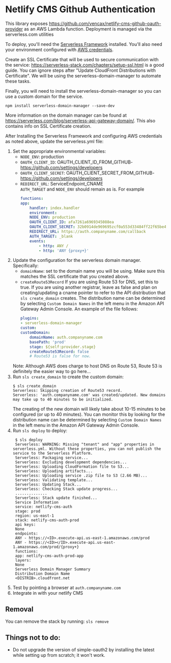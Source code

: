 # Netlify CMS Github Authentication
This library exposes https://github.com/vencax/netlify-cms-github-oauth-provider as an AWS Lambda function.  Deployment is managed via the serverless.com utilities

To deploy, you'll need the [Serverless Framework](https://serverless.com/framework/docs/providers/aws/guide/installation/) installed. You'll also need your environment configured with [AWS credentials](https://serverless.com/framework/docs/providers/aws/guide/credentials/).

Create an SSL Certificate that will be used to secure communication with the service: <https://serverless-stack.com/chapters/setup-ssl.html> is a good guide.  You can ignore steps after "Update CloudFront Distributions with Certificate".  We will be using the serverless-domain-manager to automate these tasks.  

Finally, you will need to install the serverless-domain-manager  so you can use a custom domain for the service.
```console
npm install serverless-domain-manager --save-dev
```
More information on the domain manager can be found at <https://serverless.com/blog/serverless-api-gateway-domain/>.  This also contains info on SSL Certificate creation.

After Installing the Serverless Framework and configuring AWS credentials as noted above, update the serverless.yml file:

1. Set the appropriate environmental variables:
    * `NODE_ENV`: production
    * `OAUTH_CLIENT_ID`: OAUTH_CLIENT_ID_FROM_GITHUB-https://github.com/settings/developers
    * `OAUTH_CLIENT_SECRET`: OAUTH_CLIENT_SECRET_FROM_GITHUB-https://github.com/settings/developers
    * `REDIRECT_URL`: ServiceEndpoint_CNAME  
    `AUTH_TARGET` and `NODE_ENV` should remain as is.
    For example
        ```yaml
        functions:
        app:
            handler: index.handler
            environment:
            NODE_ENV: production
            OAUTH_CLIENT_ID: afa7261a6969345088ea
            OAUTH_CLIENT_SECRET: 32b0914de969695zcf0a553d33484ff22f65be4c
            REDIRECT_URL: https://auth.companyname.com/callback
            AUTH_TARGET: _blank
            events:
                - http: ANY /
                - http: 'ANY {proxy+}'
        ```
1. Update the configuration for the serverless domain manager. Specifically:  
    *  `domainName`: set to the domain name you will be using.  Make sure this matches the SSL certificate that you created above.
    *  `createRoute53Record` If you are using Route 53 for DNS, set this to true.  If you are using another registrar, leave as false and plan on creating/updating a cname pointer to refer to the API distribution that `sls create_domain` creates. The distribution name can be determined by selecting `Custom Domain Names` in the left menu in the Amazon API Gateway Admin Console. An example of the file follows:
        ```yaml   
        plugins:
        - serverless-domain-manager
        custom:
        customDomain:
            domainName: auth.companyname.com
            basePath: 'prod'
            stage: ${self:provider.stage}
            createRoute53Record: false
            # Route53 is false for now.

        ```
    Note: Although AWS does charge to host DNS on Route 53, Route 53 is definitely the easier way to go here...
1. Run `sls create_domain` to create the custom domain:
   ```command
   $ sls create_domain
   Serverless: Skipping creation of Route53 record.
   Serverless: 'auth.companyname.com' was created/updated. New domains may take up to 40 minutes to be initialized.
   ```
   The creating of the new domain will likely take about 10-15 minutes to be configured (or up to 40 minutes).  You can monitor this by looking for the distribution name can be determined by selecting `Custom Domain Names` in the left menu in the Amazon API Gateway Admin Console.
1. Run `sls deploy` to deploy:
   ```command
    $ sls deploy
    Serverless: WARNING: Missing "tenant" and "app" properties in serverless.yml. Without these properties, you can not publish the service to the Serverless Platform.
    Serverless: Packaging service...
    Serverless: Excluding development dependencies...
    Serverless: Uploading CloudFormation file to S3...
    Serverless: Uploading artifacts...
    Serverless: Uploading service .zip file to S3 (2.66 MB)...
    Serverless: Validating template...
    Serverless: Updating Stack...
    Serverless: Checking Stack update progress...
    ..............
    Serverless: Stack update finished...
    Service Information
    service: netlify-cms-auth
    stage: prod
    region: us-east-1
    stack: netlify-cms-auth-prod
    api keys:
    None
    endpoints:
    ANY - https://<ID>.execute-api.us-east-1.amazonaws.com/prod
    ANY - https://<ID></ID>.execute-api.us-east-1.amazonaws.com/prod/{proxy+}
    functions:
    app: netlify-cms-auth-prod-app
    layers:
    None
    Serverless Domain Manager Summary
    Distribution Domain Name
    <DISTRIB>.cloudfront.net
   ```
1. Test by pointing a browser at `auth.companyname.com`
1. Integrate in with your netlify CMS

## Removal
You can remove the stack by running: `sls remove`
## Things not to do:
* Do not upgrade the version of simple-oauth2 by installing the latest while setting up from scratch; it won't work.








